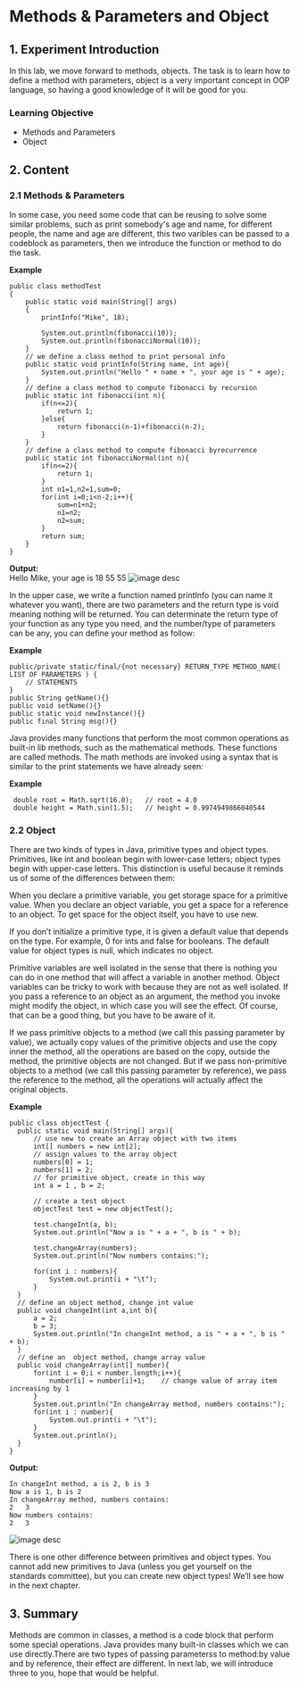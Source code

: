 # Methods & Parameters and Object
## 1. Experiment Introduction
In this lab, we move forward to methods, objects. The task is to learn how to define a method with parameters, object is a very important concept in OOP language, so having a good knowledge of it  will be good for you. 
### Learning Objective
- Methods and Parameters
- Object

## 2. Content

### 2.1 Methods & Parameters
In some case, you need some code that can be reusing to solve some similar problems, such as print somebody's age and name, for different people, the name and age are different, this two varibles can be passed to a codeblock as parameters, then we introduce the function or method to do the task.

**Example**

    public class methodTest
    {
    	public static void main(String[] args)
        {
    	    printInfo("Mike", 18);
    	    
    	    System.out.println(fibonacci(10));
    	    System.out.println(fibonacciNormal(10));
    	}
    	// we define a class method to print personal info
        public static void printInfo(String name, int age){
        	System.out.println("Hello " + name + ", your age is " + age);
        }
        // define a class method to compute fibonacci by recursion
        public static int fibonacci(int n){  
            if(n<=2){  
                return 1;  
            }else{  
                return fibonacci(n-1)+fibonacci(n-2);  
            }  
        }  
        // define a class method to compute fibonacci byrecurrence
        public static int fibonacciNormal(int n){  
            if(n<=2){  
                return 1;  
            }  
            int n1=1,n2=1,sum=0;  
            for(int i=0;i<n-2;i++){  
                sum=n1+n2;  
                n1=n2;  
                n2=sum;  
            }  
            return sum;  
        }
    }
**Output:**       
    Hello Mike, your age is 18
    55
    55
![image desc](https://labex.io/upload/O/R/F/1sUz2IWaB0fp.png)

In the upper case, we write a function named printInfo (you can name it whatever you want), there are two parameters and the return type is void meaning nothing will be returned. You can determinate the return type of your function as any type you need, and the number/type of parameters can be any, you can define your method as follow:

**Example**

    public/private static/final/{not necessary} RETURN_TYPE METHOD_NAME( LIST OF PARAMETERS ) {
        // STATEMENTS
    }
    public String getName(){}
    public void setName(){}
    public static void newInstance(){}
    public final String msg(){}
Java provides many functions that perform the most common operations as built-in lib methods, such as the mathematical methods. These functions are called methods. The math methods are invoked using a syntax that is similar to the print statements we have already seen:

**Example**

     double root = Math.sqrt(16.0);   // root = 4.0
     double height = Math.sin(1.5);   // height = 0.9974949866040544
### 2.2 Object

There are two kinds of types in Java, primitive types and object types. Primitives, like int and boolean begin with lower-case letters; object types begin with upper-case letters. This distinction is useful because it reminds us of some of the differences between them:

When you declare a primitive variable, you get storage space for a primitive value. When you declare an object variable, you get a space for a reference to an object. To get space for the object itself, you have to use new.

If you don’t initialize a primitive type, it is given a default value that depends on the type. For example, 0 for ints and false for booleans. The default value for object types is null, which indicates no object.

Primitive variables are well isolated in the sense that there is nothing you can do in one method that will affect a variable in another method. Object variables can be tricky to work with because they are not as well isolated. If you pass a reference to an object as an argument, the method you invoke might modify the object, in which case you will see the effect. Of course, that can be a good thing, but you have to be aware of it.

If we pass primitive objects to a method (we call this passing parameter by value), we actually copy values of the primitive objects and use the copy inner the method, all the operations are based on the copy, outside the method, the primitive objects are not changed. But if we pass  non-primitive objects to a method (we call this passing parameter by reference), we pass the reference to the method, all the operations will actually affect the original objects.

**Example**

	public class objectTest {
	  public static void main(String[] args){
	      // use new to create an Array object with two items
	      int[] numbers = new int[2];
	      // assign values to the array object
	      numbers[0] = 1;
	      numbers[1] = 2;
	      // for primitive object, create in this way
	      int a = 1 , b = 2;
	      
		  // create a test object
	      objectTest test = new objectTest();
	      
	      test.changeInt(a, b);
	      System.out.println("Now a is " + a + ", b is " + b);
	      
	      test.changeArray(numbers);
	      System.out.println("Now numbers contains:");
	      
	      for(int i : numbers){
	          System.out.print(i + "\t");
	      }
	  }
	  // define an object method, change int value
	  public void changeInt(int a,int b){
	      a = 2;
	      b = 3;
	      System.out.println("In changeInt method, a is " + a + ", b is " + b);
	  }
	  // define an  object method, change array value
	  public void changeArray(int[] number){
	      for(int i = 0;i < number.length;i++){
	          number[i] = number[i]+1;    // change value of array item increasing by 1
	      }
	      System.out.println("In changeArray method, numbers contains:");
	      for(int i : number){
	          System.out.print(i + "\t");
	      }
	      System.out.println();
	  }
	}
**Output:**

    In changeInt method, a is 2, b is 3
    Now a is 1, b is 2
    In changeArray method, numbers contains:
    2	3	
    Now numbers contains:
    2	3
![image desc](https://labex.io/upload/F/Q/E/ucldDKR10lZn.png)

There is one other difference between primitives and object types. You cannot add new primitives to Java (unless you get yourself on the standards committee), but you can create new object types! We’ll see how in the next chapter.

## 3. Summary

Methods are common in classes, a method is a code block that perform some special operations. Java provides many built-in classes which we can use directly.There are two types of passing parameterss to method:by value and by reference, their effect are different. In next lab, we  will introduce three to you, hope that would be helpful.